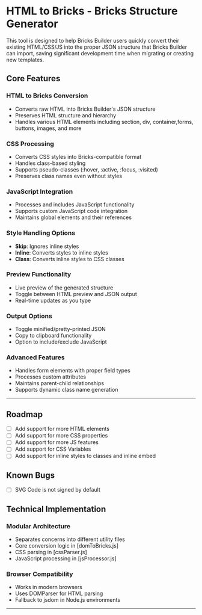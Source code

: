 # HTML to Bricks - Bricks Structure Generator

This tool is designed to help Bricks Builder users quickly convert their existing HTML/CSS/JS into the proper JSON structure that Bricks Builder can import, saving significant development time when migrating or creating new templates.

## Core Features

### HTML to Bricks Conversion
- Converts raw HTML into Bricks Builder's JSON structure
- Preserves HTML structure and hierarchy
- Handles various HTML elements including section, div, container,forms, buttons, images, and more

### CSS Processing
- Converts CSS styles into Bricks-compatible format
- Handles class-based styling
- Supports pseudo-classes (:hover, :active, :focus, :visited)
- Preserves class names even without styles

### JavaScript Integration
- Processes and includes JavaScript functionality
- Supports custom JavaScript code integration
- Maintains global elements and their references

### Style Handling Options
- **Skip**: Ignores inline styles
- **Inline**: Converts styles to inline styles
- **Class**: Converts inline styles to CSS classes

### Preview Functionality
- Live preview of the generated structure
- Toggle between HTML preview and JSON output
- Real-time updates as you type

### Output Options
- Toggle minified/pretty-printed JSON
- Copy to clipboard functionality
- Option to include/exclude JavaScript

### Advanced Features
- Handles form elements with proper field types
- Processes custom attributes
- Maintains parent-child relationships
- Supports dynamic class name generation

---

## Roadmap
- [ ] Add support for more HTML elements
- [ ] Add support for more CSS properties
- [ ] Add support for more JS features  
- [ ] Add support for CSS Variables
- [ ] Add support for inline styles to classes and inline embed

## Known Bugs
- [ ] SVG Code is not signed by default



## Technical Implementation

### Modular Architecture
- Separates concerns into different utility files
- Core conversion logic in [domToBricks.js]
- CSS parsing in [cssParser.js]
- JavaScript processing in [jsProcessor.js]

### Browser Compatibility
- Works in modern browsers
- Uses DOMParser for HTML parsing
- Fallback to jsdom in Node.js environments


-------------------------------------------------------------